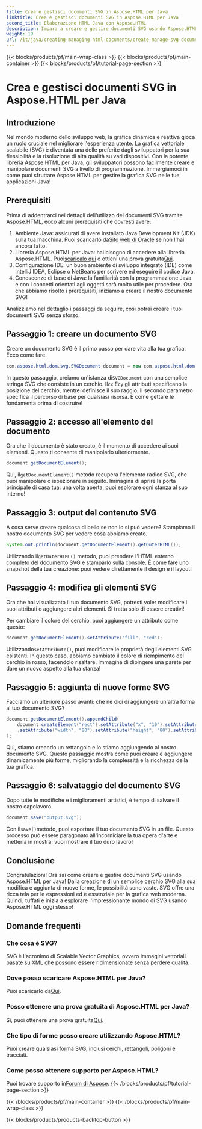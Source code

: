 ```yaml
---
title: Crea e gestisci documenti SVG in Aspose.HTML per Java
linktitle: Crea e gestisci documenti SVG in Aspose.HTML per Java
second_title: Elaborazione HTML Java con Aspose.HTML
description: Impara a creare e gestire documenti SVG usando Aspose.HTML per Java! Questa guida completa copre tutto, dalla creazione di base alla manipolazione avanzata.
weight: 19
url: /it/java/creating-managing-html-documents/create-manage-svg-documents/
---
```


{{< blocks/products/pf/main-wrap-class >}}
{{< blocks/products/pf/main-container >}}
{{< blocks/products/pf/tutorial-page-section >}}

# Crea e gestisci documenti SVG in Aspose.HTML per Java

## Introduzione
Nel mondo moderno dello sviluppo web, la grafica dinamica e reattiva gioca un ruolo cruciale nel migliorare l'esperienza utente. La grafica vettoriale scalabile (SVG) è diventata una delle preferite dagli sviluppatori per la sua flessibilità e la risoluzione di alta qualità su vari dispositivi. Con la potente libreria Aspose.HTML per Java, gli sviluppatori possono facilmente creare e manipolare documenti SVG a livello di programmazione. Immergiamoci in come puoi sfruttare Aspose.HTML per gestire la grafica SVG nelle tue applicazioni Java!
## Prerequisiti
Prima di addentrarci nei dettagli dell'utilizzo dei documenti SVG tramite Aspose.HTML, ecco alcuni prerequisiti che dovresti avere:
1.  Ambiente Java: assicurati di avere installato Java Development Kit (JDK) sulla tua macchina. Puoi scaricarlo da[Sito web di Oracle](https://www.oracle.com/java/technologies/javase-jdk11-downloads.html) se non l'hai ancora fatto.
2.  Libreria Aspose.HTML per Java: hai bisogno di accedere alla libreria Aspose.HTML. Puoi[scaricalo qui](https://releases.aspose.com/html/java/) o ottieni una prova gratuita[Qui](https://releases.aspose.com/).
3. Configurazione IDE: un buon ambiente di sviluppo integrato (IDE) come IntelliJ IDEA, Eclipse o NetBeans per scrivere ed eseguire il codice Java.
4. Conoscenze di base di Java: la familiarità con la programmazione Java e con i concetti orientati agli oggetti sarà molto utile per procedere.
Ora che abbiamo risolto i prerequisiti, iniziamo a creare il nostro documento SVG!

Analizziamo nel dettaglio i passaggi da seguire, così potrai creare i tuoi documenti SVG senza sforzo.
## Passaggio 1: creare un documento SVG
Creare un documento SVG è il primo passo per dare vita alla tua grafica. Ecco come fare.

```java
com.aspose.html.dom.svg.SVGDocument document = new com.aspose.html.dom.svg.SVGDocument("<svg xmlns='http://www.w3.org/2000/svg'><circle cx='50' cy='50' r='40'/></svg>", ".");
```

 In questo passaggio, creiamo un'istanza di`SVGDocument` con una semplice stringa SVG che consiste in un cerchio. Il`cx` E`cy` gli attributi specificano la posizione del cerchio, mentre`r`definisce il suo raggio. Il secondo parametro specifica il percorso di base per qualsiasi risorsa. È come gettare le fondamenta prima di costruire!
## Passaggio 2: accesso all'elemento del documento
Ora che il documento è stato creato, è il momento di accedere ai suoi elementi. Questo ti consente di manipolarlo ulteriormente.

```java
document.getDocumentElement();
```

 Qui, il`getDocumentElement()` metodo recupera l'elemento radice SVG, che puoi manipolare o ispezionare in seguito. Immagina di aprire la porta principale di casa tua: una volta aperta, puoi esplorare ogni stanza al suo interno!
## Passaggio 3: output del contenuto SVG
A cosa serve creare qualcosa di bello se non lo si può vedere? Stampiamo il nostro documento SVG per vedere cosa abbiamo creato.

```java
System.out.println(document.getDocumentElement().getOuterHTML());
```

 Utilizzando il`getOuterHTML()` metodo, puoi prendere l'HTML esterno completo del documento SVG e stamparlo sulla console. È come fare uno snapshot della tua creazione: puoi vedere direttamente il design e il layout!
## Passaggio 4: modifica gli elementi SVG
Ora che hai visualizzato il tuo documento SVG, potresti voler modificare i suoi attributi o aggiungere altri elementi. Si tratta solo di essere creativi!

Per cambiare il colore del cerchio, puoi aggiungere un attributo come questo:
```java
document.getDocumentElement().setAttribute("fill", "red");
```

 Utilizzando`setAttribute()`, puoi modificare le proprietà degli elementi SVG esistenti. In questo caso, abbiamo cambiato il colore di riempimento del cerchio in rosso, facendolo risaltare. Immagina di dipingere una parete per dare un nuovo aspetto alla tua stanza!
## Passaggio 5: aggiunta di nuove forme SVG
Facciamo un ulteriore passo avanti: che ne dici di aggiungere un'altra forma al tuo documento SVG? 

```java
document.getDocumentElement().appendChild(
    document.createElement("rect").setAttribute("x", "10").setAttribute("y", "10")
    .setAttribute("width", "80").setAttribute("height", "80").setAttribute("fill", "blue")
);
```

Qui, stiamo creando un rettangolo e lo stiamo aggiungendo al nostro documento SVG. Questo passaggio mostra come puoi creare e aggiungere dinamicamente più forme, migliorando la complessità e la ricchezza della tua grafica.
## Passaggio 6: salvataggio del documento SVG
Dopo tutte le modifiche e i miglioramenti artistici, è tempo di salvare il nostro capolavoro.

```java
document.save("output.svg");
```

 Con il`save()`metodo, puoi esportare il tuo documento SVG in un file. Questo processo può essere paragonato all'incorniciare la tua opera d'arte e metterla in mostra: vuoi mostrare il tuo duro lavoro!
## Conclusione
Congratulazioni! Ora sai come creare e gestire documenti SVG usando Aspose.HTML per Java! Dalla creazione di un semplice cerchio SVG alla sua modifica e aggiunta di nuove forme, le possibilità sono vaste. SVG offre una ricca tela per le espressioni ed è essenziale per la grafica web moderna. Quindi, tuffati e inizia a esplorare l'impressionante mondo di SVG usando Aspose.HTML oggi stesso!
## Domande frequenti
### Che cosa è SVG?
SVG è l'acronimo di Scalable Vector Graphics, ovvero immagini vettoriali basate su XML che possono essere ridimensionate senza perdere qualità.
### Dove posso scaricare Aspose.HTML per Java?
 Puoi scaricarlo da[Qui](https://releases.aspose.com/html/java/).
### Posso ottenere una prova gratuita di Aspose.HTML per Java?
 Sì, puoi ottenere una prova gratuita[Qui](https://releases.aspose.com/).
### Che tipo di forme posso creare utilizzando Aspose.HTML?
Puoi creare qualsiasi forma SVG, inclusi cerchi, rettangoli, poligoni e tracciati.
### Come posso ottenere supporto per Aspose.HTML?
Puoi trovare supporto in[Forum di Aspose](https://forum.aspose.com/c/html/29).
{{< /blocks/products/pf/tutorial-page-section >}}

{{< /blocks/products/pf/main-container >}}
{{< /blocks/products/pf/main-wrap-class >}}

{{< blocks/products/products-backtop-button >}}
